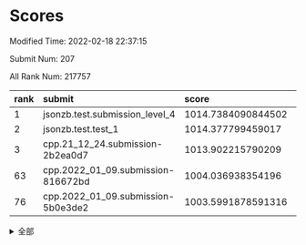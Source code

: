 # Scores

Modified Time: 2022-02-18 22:37:15

Submit Num: 207

All Rank Num: 217757

| rank |               submit               |       score        |       sigma        | pk_num |
| :--- | :--------------------------------- | :----------------- | :----------------- | :----- |
| 1    | jsonzb.test.submission_level_4     | 1014.7384090844502 | 0.8210697732669098 | 4212   |
| 2    | jsonzb.test.test_1                 | 1014.377799459017  | 0.834669361989172  | 4204   |
| 3    | cpp.21_12_24.submission-2b2ea0d7   | 1013.902215790209  | 0.8333804403576461 | 4207   |
| 63   | cpp.2022_01_09.submission-816672bd | 1004.036938354196  | 0.7142784852723802 | 4205   |
| 76   | cpp.2022_01_09.submission-5b0e3de2 | 1003.5991878591316 | 0.7122315064511133 | 4213   |


<details>
<summary>全部</summary>

| rank |                 submit                 |       score        |       sigma        | pk_num |
| :--- | :------------------------------------- | :----------------- | :----------------- | :----- |
| 1    | jsonzb.test.submission_level_4         | 1014.7384090844502 | 0.8210697732669098 | 4212   |
| 2    | jsonzb.test.test_1                     | 1014.377799459017  | 0.834669361989172  | 4204   |
| 3    | cpp.21_12_24.submission-2b2ea0d7       | 1013.902215790209  | 0.8333804403576461 | 4207   |
| 4    | gobigger.level_3.submission_level_3_6  | 1011.9430189141091 | 0.785891756891503  | 4207   |
| 5    | gobigger.level_3.submission_level_3_7  | 1011.9112739673228 | 0.7975113854785462 | 4204   |
| 6    | gobigger.level_3.submission_level_3_8  | 1011.8199808139716 | 0.7958705267151504 | 4218   |
| 7    | gobigger.level_3.submission_level_3_25 | 1011.543066437204  | 0.7862221447823438 | 4210   |
| 8    | gobigger.level_3.submission_level_3_28 | 1011.1820698983838 | 0.7862422706706338 | 4208   |
| 9    | gobigger.level_3.submission_level_3_13 | 1011.1085940797327 | 0.7891844394257449 | 4207   |
| 10   | gobigger.level_3.submission_level_3_2  | 1011.0453097687197 | 0.7560015114630083 | 4207   |
| 11   | gobigger.level_3.submission_level_3_33 | 1010.9279560948165 | 0.7621833250858745 | 4208   |
| 12   | gobigger.level_3.submission_level_3_0  | 1010.7685061387048 | 0.7644409914854732 | 4214   |
| 13   | gobigger.level_3.submission_level_3_1  | 1010.7680658072586 | 0.778646196007356  | 4205   |
| 14   | gobigger.level_3.submission_level_3_38 | 1010.7148232526745 | 0.7870400722733295 | 4209   |
| 15   | gobigger.level_3.submission_level_3_21 | 1010.6461392225926 | 0.7740204454566979 | 4207   |
| 16   | gobigger.level_3.submission_level_3_34 | 1010.6257526169035 | 0.7606204527642992 | 4207   |
| 17   | gobigger.level_3.submission_level_3_32 | 1010.6238561005208 | 0.768390372646197  | 4207   |
| 18   | gobigger.level_3.submission_level_3_27 | 1010.6044659655744 | 0.7785598303601928 | 4202   |
| 19   | gobigger.level_3.submission_level_3_11 | 1010.597426624925  | 0.7762941992759473 | 4207   |
| 20   | gobigger.level_3.submission_level_3_16 | 1010.5096651677633 | 0.7637867422053632 | 4206   |
| 21   | gobigger.level_3.submission_level_3_15 | 1010.4428453764416 | 0.7973858077694148 | 4209   |
| 22   | gobigger.level_3.submission_level_3_20 | 1010.4064313187675 | 0.7454091986694946 | 4208   |
| 23   | gobigger.level_3.submission_level_3_47 | 1010.3722824733043 | 0.7775247274549446 | 4211   |
| 24   | gobigger.level_3.submission_level_3_22 | 1010.3580564299614 | 0.7590530816167316 | 4207   |
| 25   | gobigger.level_3.submission_level_3_19 | 1010.2933968625744 | 0.7603117873742566 | 4206   |
| 26   | gobigger.level_3.submission_level_3_49 | 1010.2473616085006 | 0.7685594269902969 | 4206   |
| 27   | gobigger.level_3.submission_level_3_39 | 1010.1862732906576 | 0.7524933503524579 | 4209   |
| 28   | gobigger.level_3.submission_level_3_5  | 1010.1580301519746 | 0.7583718888607246 | 4205   |
| 29   | gobigger.level_3.submission_level_3_30 | 1010.0506725482743 | 0.764977318034885  | 4204   |
| 30   | gobigger.level_3.submission_level_3_10 | 1010.0235740588888 | 0.7703552586551806 | 4211   |
| 31   | gobigger.level_3.submission_level_3_43 | 1009.9952191572534 | 0.7714882802352082 | 4208   |
| 32   | gobigger.level_3.submission_level_3_4  | 1009.9651502049883 | 0.7592207530198124 | 4212   |
| 33   | gobigger.level_3.submission_level_3_41 | 1009.9494111466427 | 0.7727916392906002 | 4208   |
| 34   | gobigger.level_3.submission_level_3_37 | 1009.8614699353388 | 0.7378961243539482 | 4208   |
| 35   | gobigger.level_3.submission_level_3_24 | 1009.8380367786517 | 0.7500600992571783 | 4206   |
| 36   | gobigger.level_3.submission_level_3_36 | 1009.7942218767677 | 0.7492074986611827 | 4203   |
| 37   | gobigger.level_3.submission_level_3_26 | 1009.7159559669511 | 0.7602024517293082 | 4207   |
| 38   | gobigger.level_3.submission_level_3_48 | 1009.656027752586  | 0.7580376242405414 | 4207   |
| 39   | gobigger.level_3.submission_level_3_18 | 1009.6510204544567 | 0.7416762920361656 | 4209   |
| 40   | gobigger.level_3.submission_level_3_29 | 1009.6335652234824 | 0.7514781812153726 | 4211   |
| 41   | gobigger.level_3.submission_level_3_12 | 1009.627006232722  | 0.765287891385964  | 4209   |
| 42   | gobigger.level_3.submission_level_3_17 | 1009.5537055287482 | 0.7483441575251923 | 4210   |
| 43   | gobigger.level_3.submission_level_3_9  | 1009.4971437807898 | 0.754345078939813  | 4212   |
| 44   | gobigger.level_3.submission_level_3_46 | 1009.45711424821   | 0.7415065687797052 | 4204   |
| 45   | gobigger.level_3.submission_level_3_31 | 1009.4435563769181 | 0.7617917109366876 | 4205   |
| 46   | gobigger.level_3.submission_level_3_45 | 1009.2669170600533 | 0.7315564788404809 | 4210   |
| 47   | gobigger.level_3.submission_level_3_42 | 1009.248345608566  | 0.7529267443348203 | 4206   |
| 48   | gobigger.level_3.submission_level_3_35 | 1009.2374282159446 | 0.7648443998848082 | 4206   |
| 49   | gobigger.level_3.submission_level_3_40 | 1009.2119060335973 | 0.7761950317627255 | 4207   |
| 50   | gobigger.level_3.submission_level_3_14 | 1009.0869814490625 | 0.7621890666556761 | 4203   |
| 51   | gobigger.level_3.submission_level_3_23 | 1008.9823167400931 | 0.7545747378506111 | 4202   |
| 52   | gobigger.level_3.submission_level_3_3  | 1008.968000600699  | 0.7333750393481336 | 4206   |
| 53   | gobigger.level_3.submission_level_3_44 | 1008.1360832898432 | 0.7488053671358188 | 4208   |
| 54   | gobigger.level_1.submission_level_1_38 | 1004.6749905312114 | 0.7195359976261022 | 4209   |
| 55   | gobigger.level_1.submission_level_1_20 | 1004.5937249593875 | 0.725863323154113  | 4206   |
| 56   | gobigger.level_1.submission_level_1_43 | 1004.5746300161586 | 0.7258550286012682 | 4207   |
| 57   | gobigger.level_1.submission_level_1_29 | 1004.4471349765064 | 0.7129246426599527 | 4206   |
| 58   | gobigger.level_1.submission_level_1_12 | 1004.4403248911942 | 0.7280493455889848 | 4210   |
| 59   | gobigger.level_1.submission_level_1_8  | 1004.4340283981992 | 0.7204415130524217 | 4207   |
| 60   | gobigger.level_1.submission_level_1_18 | 1004.4252060356397 | 0.7111109496966098 | 4208   |
| 61   | gobigger.level_1.submission_level_1_35 | 1004.3867964490361 | 0.7293978784349454 | 4204   |
| 62   | gobigger.level_1.submission_level_1_22 | 1004.3132972545445 | 0.7229830651753386 | 4204   |
| 63   | cpp.2022_01_09.submission-816672bd     | 1004.036938354196  | 0.7142784852723802 | 4205   |
| 64   | gobigger.level_1.submission_level_1_46 | 1004.0194693880749 | 0.7156018103364066 | 4209   |
| 65   | gobigger.level_1.submission_level_1_6  | 1003.948250023104  | 0.7199720554535423 | 4209   |
| 66   | gobigger.level_1.submission_level_1_40 | 1003.8927527043146 | 0.7110368355267245 | 4210   |
| 67   | gobigger.level_1.submission_level_1_14 | 1003.8773701688756 | 0.7179069242743085 | 4207   |
| 68   | gobigger.level_1.submission_level_1_17 | 1003.8622459325557 | 0.7148891807872336 | 4205   |
| 69   | gobigger.level_1.submission_level_1_11 | 1003.8069595862488 | 0.726236962629023  | 4213   |
| 70   | gobigger.level_1.submission_level_1_21 | 1003.8011868179723 | 0.7194500714597853 | 4203   |
| 71   | gobigger.level_1.submission_level_1_39 | 1003.7973320580878 | 0.7305160290457284 | 4205   |
| 72   | gobigger.level_1.submission_level_1_34 | 1003.7470907717383 | 0.7076754682195845 | 4209   |
| 73   | gobigger.level_1.submission_level_1_1  | 1003.7072003693905 | 0.7154034539482215 | 4205   |
| 74   | gobigger.level_1.submission_level_1_7  | 1003.6985734586438 | 0.7149904471574579 | 4212   |
| 75   | gobigger.level_1.submission_level_1_31 | 1003.6734730375895 | 0.715461501857656  | 4209   |
| 76   | cpp.2022_01_09.submission-5b0e3de2     | 1003.5991878591316 | 0.7122315064511133 | 4213   |
| 77   | gobigger.level_1.submission_level_1_13 | 1003.570560556545  | 0.7117513002890364 | 4206   |
| 78   | gobigger.level_1.submission_level_1_49 | 1003.5651210044697 | 0.7221509827515583 | 4201   |
| 79   | gobigger.level_1.submission_level_1_3  | 1003.5610397952041 | 0.7075522961345041 | 4205   |
| 80   | gobigger.level_1.submission_level_1_32 | 1003.5446895351594 | 0.7281690361318575 | 4206   |
| 81   | gobigger.level_1.submission_level_1_16 | 1003.5350567228776 | 0.7161515038547848 | 4212   |
| 82   | gobigger.level_1.submission_level_1_27 | 1003.4933448095513 | 0.7238140991102008 | 4204   |
| 83   | gobigger.level_1.submission_level_1_10 | 1003.4716211790527 | 0.7249460361434442 | 4208   |
| 84   | gobigger.level_1.submission_level_1_30 | 1003.2696732369606 | 0.709641096266294  | 4211   |
| 85   | gobigger.level_1.submission_level_1_9  | 1003.2502873532502 | 0.711401867031056  | 4207   |
| 86   | gobigger.level_1.submission_level_1_4  | 1003.2443044549133 | 0.7271588665083676 | 4208   |
| 87   | gobigger.level_1.submission_level_1_36 | 1003.242484119477  | 0.7094948917901148 | 4209   |
| 88   | gobigger.level_1.submission_level_1_2  | 1003.1672377086163 | 0.7119892119436817 | 4202   |
| 89   | gobigger.level_1.submission_level_1_44 | 1003.1065536834868 | 0.7143450816924134 | 4207   |
| 90   | gobigger.level_1.submission_level_1_5  | 1003.0243459373658 | 0.7299105497812853 | 4208   |
| 91   | gobigger.level_1.submission_level_1_15 | 1002.9734760865841 | 0.7212951099339594 | 4205   |
| 92   | gobigger.level_1.submission_level_1_42 | 1002.8929481464264 | 0.7217056031820751 | 4206   |
| 93   | gobigger.level_1.submission_level_1_33 | 1002.8431754963783 | 0.7293728970658323 | 4208   |
| 94   | gobigger.level_1.submission_level_1_37 | 1002.8393498455162 | 0.7247787197306892 | 4206   |
| 95   | gobigger.level_1.submission_level_1_25 | 1002.8313653735972 | 0.7059047250719056 | 4211   |
| 96   | gobigger.level_1.submission_level_1_23 | 1002.8306524378802 | 0.7123039240652833 | 4214   |
| 97   | gobigger.level_1.submission_level_1_24 | 1002.7413271960618 | 0.710071488411141  | 4209   |
| 98   | gobigger.level_1.submission_level_1_48 | 1002.7345963429948 | 0.7146042521536247 | 4206   |
| 99   | gobigger.level_1.submission_level_1_26 | 1002.7054057826782 | 0.704268293491393  | 4203   |
| 100  | gobigger.level_1.submission_level_1_0  | 1002.6036940084853 | 0.7224927724960166 | 4208   |
| 101  | gobigger.level_1.submission_level_1_47 | 1002.4483062622082 | 0.7225798772523726 | 4209   |
| 102  | gobigger.level_1.submission_level_1_45 | 1002.3952678632536 | 0.7112657182566526 | 4206   |
| 103  | gobigger.level_1.submission_level_1_28 | 1002.3483649477514 | 0.7099738164721752 | 4212   |
| 104  | gobigger.level_1.submission_level_1_41 | 1001.5555190258608 | 0.7163090905438436 | 4205   |
| 105  | gobigger.level_1.submission_level_1_19 | 1001.3404135207255 | 0.7082914938193527 | 4208   |
| 106  | gobigger.random.submission_random_14   | 997.0701261795396  | 0.706294993511831  | 4207   |
| 107  | gobigger.random.submission_random_30   | 996.8191929481724  | 0.7188529740643507 | 4208   |
| 108  | gobigger.random.submission_random_9    | 996.6293111883283  | 0.719173869667084  | 4213   |
| 109  | gobigger.random.submission_random_20   | 996.5134860021246  | 0.7165391577090807 | 4208   |
| 110  | gobigger.random.submission_random_16   | 996.4074038142784  | 0.7075812502411188 | 4212   |
| 111  | gobigger.random.submission_random_35   | 996.4006275952878  | 0.6985083678721399 | 4215   |
| 112  | gobigger.random.submission_random_18   | 996.3994700454659  | 0.7058418090558095 | 4207   |
| 113  | gobigger.random.submission_random_37   | 996.3762703118493  | 0.7061078514010698 | 4207   |
| 114  | gobigger.random.submission_random_46   | 996.3666851938278  | 0.7064586139063352 | 4206   |
| 115  | gobigger.random.submission_random_10   | 996.3357829902451  | 0.7344543270369175 | 4207   |
| 116  | gobigger.random.submission_random_21   | 996.3180929051668  | 0.6993812598338011 | 4207   |
| 117  | gobigger.random.submission_random_5    | 996.2970101433532  | 0.7096319824181943 | 4207   |
| 118  | gobigger.random.submission_random_22   | 996.2153661040472  | 0.7122987042872782 | 4205   |
| 119  | gobigger.random.submission_random_38   | 996.2123866220129  | 0.710400815499307  | 4201   |
| 120  | gobigger.random.submission_random_47   | 996.1542236934363  | 0.7203866573216935 | 4207   |
| 121  | gobigger.random.submission_random_1    | 996.0897695531314  | 0.719948759248953  | 4208   |
| 122  | gobigger.random.submission_random_40   | 996.0546545591053  | 0.7039080832402417 | 4213   |
| 123  | gobigger.random.submission_random_0    | 996.0218335364666  | 0.7064186808976642 | 4215   |
| 124  | gobigger.random.submission_random_48   | 996.0066645571917  | 0.7107822151138048 | 4206   |
| 125  | gobigger.random.submission_random_25   | 995.9752978464936  | 0.711114317378632  | 4211   |
| 126  | gobigger.random.submission_random_2    | 995.9650696964084  | 0.7098978579174354 | 4207   |
| 127  | gobigger.random.submission_random_8    | 995.9215515208283  | 0.7097090266286848 | 4207   |
| 128  | gobigger.random.submission_random_6    | 995.9163914615472  | 0.7072625672222727 | 4206   |
| 129  | gobigger.random.submission_random_29   | 995.8081396042388  | 0.712745791359865  | 4215   |
| 130  | gobigger.random.submission_random_12   | 995.7995605056673  | 0.7085785698539946 | 4206   |
| 131  | gobigger.random.submission_random_7    | 995.7543642366835  | 0.7092567764154427 | 4209   |
| 132  | gobigger.random.submission_random_4    | 995.7271221759293  | 0.7113590407364129 | 4205   |
| 133  | gobigger.random.submission_random_41   | 995.7158087981529  | 0.712378324170741  | 4214   |
| 134  | gobigger.random.submission_random_32   | 995.6998022703903  | 0.7081105059207805 | 4210   |
| 135  | gobigger.random.submission_random_3    | 995.6980290924753  | 0.7113048464681129 | 4209   |
| 136  | gobigger.random.submission_random_24   | 995.6720190052397  | 0.7109010853903569 | 4205   |
| 137  | gobigger.random.submission_random_26   | 995.6227413230209  | 0.712499281883783  | 4208   |
| 138  | gobigger.random.submission_random_33   | 995.6071722878705  | 0.7456139445558158 | 4213   |
| 139  | gobigger.random.submission_random_23   | 995.4957495824151  | 0.7148025471172157 | 4210   |
| 140  | gobigger.random.submission_random_28   | 995.4890820484086  | 0.707491322180249  | 4208   |
| 141  | gobigger.random.submission_random_45   | 995.47376261658    | 0.7158180674633375 | 4214   |
| 142  | gobigger.random.submission_random_11   | 995.448487886072   | 0.7033220752909531 | 4204   |
| 143  | gobigger.random.submission_random_43   | 995.3990644721225  | 0.7136202948314594 | 4208   |
| 144  | gobigger.random.submission_random_13   | 995.3910404777237  | 0.7193895018442328 | 4206   |
| 145  | gobigger.random.submission_random_42   | 995.3304002402435  | 0.7211645505190344 | 4208   |
| 146  | gobigger.random.submission_random_44   | 995.2958502606747  | 0.7193924184541605 | 4201   |
| 147  | gobigger.random.submission_random_36   | 995.1566101596088  | 0.7001878696302151 | 4210   |
| 148  | gobigger.random.submission_random_17   | 995.1499943358464  | 0.7063877361478544 | 4207   |
| 149  | gobigger.random.submission_random_31   | 994.9016357306893  | 0.7172255431609423 | 4211   |
| 150  | gobigger.random.submission_random_15   | 994.7247193921575  | 0.7108755895376694 | 4202   |
| 151  | gobigger.random.submission_random_19   | 994.7155201645903  | 0.7117917512610145 | 4206   |
| 152  | gobigger.random.submission_random_27   | 994.6537557541069  | 0.7229051582526653 | 4211   |
| 153  | gobigger.random.submission_random_49   | 994.6093188437046  | 0.6981423786747112 | 4213   |
| 154  | gobigger.random.submission_random_34   | 994.5943335638904  | 0.7072754927004336 | 4208   |
| 155  | gobigger.random.submission_random_39   | 994.4624643387253  | 0.728898400408465  | 4211   |
| 156  | gobigger.level_2.submission_level_2_13 | 993.5079353988006  | 0.7341856971053949 | 4206   |
| 157  | gobigger.level_2.submission_level_2_10 | 993.4207197858683  | 0.7560001924901254 | 4207   |
| 158  | gobigger.level_2.submission_level_2_32 | 993.3575556642576  | 0.726487078612105  | 4205   |
| 159  | gobigger.level_2.submission_level_2_19 | 993.3214004437357  | 0.7409815105230079 | 4211   |
| 160  | gobigger.level_2.submission_level_2_18 | 993.3030874615558  | 0.7492205863225339 | 4210   |
| 161  | gobigger.level_2.submission_level_2_33 | 993.2665621012     | 0.7328437316284648 | 4206   |
| 162  | gobigger.level_2.submission_level_2_42 | 993.2473048990263  | 0.7486265536479713 | 4209   |
| 163  | gobigger.level_2.submission_level_2_21 | 992.9306510663033  | 0.7300296547564665 | 4205   |
| 164  | gobigger.level_2.submission_level_2_12 | 992.7356864497733  | 0.7282412692893945 | 4208   |
| 165  | gobigger.level_2.submission_level_2_23 | 992.7103639849373  | 0.7342669267557222 | 4217   |
| 166  | gobigger.level_2.submission_level_2_17 | 992.573609429304   | 0.7342144294267551 | 4213   |
| 167  | gobigger.level_2.submission_level_2_6  | 992.5242710003132  | 0.7440161590194472 | 4211   |
| 168  | gobigger.level_2.submission_level_2_8  | 992.5194815143739  | 0.7414058649914947 | 4208   |
| 169  | gobigger.level_2.submission_level_2_25 | 992.4558538920134  | 0.7285129028229388 | 4210   |
| 170  | gobigger.level_2.submission_level_2_3  | 992.367161562769   | 0.7323848924350935 | 4208   |
| 171  | gobigger.level_2.submission_level_2_2  | 992.2936163974026  | 0.7367805868543188 | 4204   |
| 172  | gobigger.level_2.submission_level_2_40 | 992.2870042496514  | 0.7336396604635953 | 4209   |
| 173  | gobigger.level_2.submission_level_2_39 | 992.2020091711173  | 0.7498497912133569 | 4204   |
| 174  | gobigger.level_2.submission_level_2_1  | 992.1721810773637  | 0.7411445559127725 | 4209   |
| 175  | gobigger.level_2.submission_level_2_0  | 992.1412855315004  | 0.7514013674628652 | 4205   |
| 176  | gobigger.level_2.submission_level_2_38 | 992.1252317498199  | 0.7405618872880394 | 4206   |
| 177  | gobigger.level_2.submission_level_2_41 | 992.102984503015   | 0.7627581838508287 | 4203   |
| 178  | gobigger.level_2.submission_level_2_29 | 992.0883317935742  | 0.7412266968095697 | 4207   |
| 179  | gobigger.level_2.submission_level_2_28 | 992.0641909137607  | 0.742834932986059  | 4204   |
| 180  | gobigger.level_2.submission_level_2_9  | 991.9988894627112  | 0.7533113263273278 | 4208   |
| 181  | gobigger.level_2.submission_level_2_14 | 991.9181043094746  | 0.7505608215771096 | 4208   |
| 182  | gobigger.level_2.submission_level_2_48 | 991.8988725946015  | 0.7527678366366578 | 4205   |
| 183  | gobigger.level_2.submission_level_2_31 | 991.7301823004179  | 0.7400253416435869 | 4206   |
| 184  | gobigger.level_2.submission_level_2_15 | 991.6390300304658  | 0.75655417458798   | 4206   |
| 185  | gobigger.level_2.submission_level_2_7  | 991.6122473890472  | 0.7449572322458856 | 4205   |
| 186  | gobigger.level_2.submission_level_2_47 | 991.5881953251505  | 0.7584552448265722 | 4208   |
| 187  | gobigger.level_2.submission_level_2_11 | 991.5796042986369  | 0.7650782269754681 | 4209   |
| 188  | gobigger.level_2.submission_level_2_30 | 991.5651227080032  | 0.7467670258230905 | 4213   |
| 189  | gobigger.level_2.submission_level_2_49 | 991.5634098126717  | 0.7562916883374395 | 4209   |
| 190  | gobigger.level_2.submission_level_2_26 | 991.5026610847611  | 0.7343869612399732 | 4210   |
| 191  | gobigger.level_2.submission_level_2_24 | 991.383788899047   | 0.7425667869606328 | 4210   |
| 192  | gobigger.level_2.submission_level_2_4  | 991.2863950754212  | 0.7500308469357205 | 4210   |
| 193  | gobigger.level_2.submission_level_2_44 | 991.2422284454466  | 0.7555721271204381 | 4207   |
| 194  | gobigger.level_2.submission_level_2_46 | 991.1291093722336  | 0.7549155417922424 | 4212   |
| 195  | gobigger.level_2.submission_level_2_22 | 991.1202750543093  | 0.7694407353204571 | 4211   |
| 196  | gobigger.level_2.submission_level_2_43 | 991.0909692296752  | 0.7458849335412654 | 4205   |
| 197  | gobigger.level_2.submission_level_2_45 | 990.9812573400068  | 0.734147120274466  | 4212   |
| 198  | gobigger.level_2.submission_level_2_27 | 990.93053248846    | 0.7574471728262462 | 4206   |
| 199  | gobigger.level_2.submission_level_2_35 | 990.8974186295799  | 0.7553014088043366 | 4212   |
| 200  | gobigger.level_2.submission_level_2_16 | 990.8294448308521  | 0.7615538461774557 | 4208   |
| 201  | gobigger.level_2.submission_level_2_37 | 990.7727778539007  | 0.748360797523639  | 4208   |
| 202  | gobigger.level_2.submission_level_2_34 | 990.4217757782953  | 0.7572596343413586 | 4208   |
| 203  | gobigger.level_2.submission_level_2_5  | 990.3299691206291  | 0.7494838266063077 | 4209   |
| 204  | gobigger.level_2.submission_level_2_20 | 990.2769632977964  | 0.7553699397228759 | 4205   |
| 205  | gobigger.level_2.submission_level_2_36 | 990.1488997340924  | 0.7647602654582041 | 4210   |
| 206  | gobigger.none.submission_none_1        | 977.425669839547   | 1.27266212285039   | 4210   |
| 207  | gobigger.none.submission_none_0        | 977.0486773537058  | 1.4016113500031355 | 4210   |

</details>